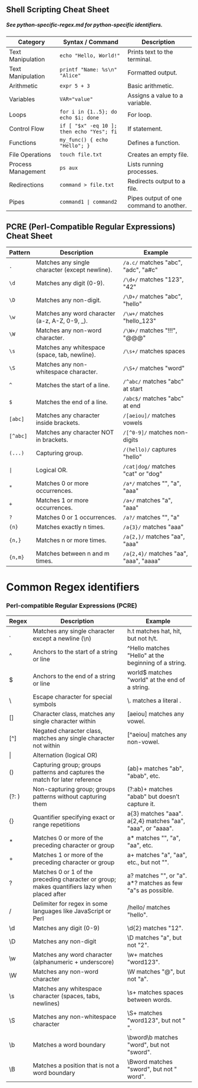 
<h2>                             Shell Scripting Cheat Sheet</h2>

<h5>See python-specific-regex.md for python-specific identifiers.</h5>

<table>
    <thead>
        <tr>
            <th>Category</th>
            <th>Syntax / Command</th>
            <th>Description</th>
        </tr>
    </thead>
    <tbody>
        <tr><td>Text Manipulation</td><td><code>echo "Hello, World!"</code></td><td>Prints text to the terminal.</td></tr>
        <tr><td>Text Manipulation</td><td><code>printf "Name: %s\n" "Alice"</code></td><td>Formatted output.</td></tr>
        <tr><td>Arithmetic</td><td><code>expr 5 + 3</code></td><td>Basic arithmetic.</td></tr>
        <tr><td>Variables</td><td><code>VAR="value"</code></td><td>Assigns a value to a variable.</td></tr>
        <tr><td>Loops</td><td><code>for i in {1..5}; do echo $i; done</code></td><td>For loop.</td></tr>
        <tr><td>Control Flow</td><td><code>if [ "$x" -eq 10 ]; then echo "Yes"; fi</code></td><td>If statement.</td></tr>
        <tr><td>Functions</td><td><code>my_func() { echo "Hello"; }</code></td><td>Defines a function.</td></tr>
        <tr><td>File Operations</td><td><code>touch file.txt</code></td><td>Creates an empty file.</td></tr>
        <tr><td>Process Management</td><td><code>ps aux</code></td><td>Lists running processes.</td></tr>
        <tr><td>Redirections</td><td><code>command > file.txt</code></td><td>Redirects output to a file.</td></tr>
        <tr><td>Pipes</td><td><code>command1 | command2</code></td><td>Pipes output of one command to another.</td></tr>
    </tbody>
</table>

<h2>PCRE (Perl-Compatible Regular Expressions) Cheat Sheet</h2>

<table>
    <thead>
        <tr>
            <th>Pattern</th>
            <th>Description</th>
            <th>Example</th>
        </tr>
    </thead>
    <tbody>
        <tr><td><code>.</code></td><td>Matches any single character (except newline).</td><td><code>/a.c/</code> matches "abc", "adc", "a#c"</td></tr>
        <tr><td><code>\d</code></td><td>Matches any digit (0-9).</td><td><code>/\d+/</code> matches "123", "42"</td></tr>
        <tr><td><code>\D</code></td><td>Matches any non-digit.</td><td><code>/\D+/</code> matches "abc", "hello"</td></tr>
        <tr><td><code>\w</code></td><td>Matches any word character (a-z, A-Z, 0-9, _).</td><td><code>/\w+/</code> matches "hello_123"</td></tr>
        <tr><td><code>\W</code></td><td>Matches any non-word character.</td><td><code>/\W+/</code> matches "!!!", "@@@"</td></tr>
        <tr><td><code>\s</code></td><td>Matches any whitespace (space, tab, newline).</td><td><code>/\s+/</code> matches spaces</td></tr>
        <tr><td><code>\S</code></td><td>Matches any non-whitespace character.</td><td><code>/\S+/</code> matches "word"</td></tr>
        <tr><td><code>^</code></td><td>Matches the start of a line.</td><td><code>/^abc/</code> matches "abc" at start</td></tr>
        <tr><td><code>$</code></td><td>Matches the end of a line.</td><td><code>/abc$/</code> matches "abc" at end</td></tr>
        <tr><td><code>[abc]</code></td><td>Matches any character inside brackets.</td><td><code>/[aeiou]/</code> matches vowels</td></tr>
        <tr><td><code>[^abc]</code></td><td>Matches any character NOT in brackets.</td><td><code>/[^0-9]/</code> matches non-digits</td></tr>
        <tr><td><code>(...)</code></td><td>Capturing group.</td><td><code>/(hello)/</code> captures "hello"</td></tr>
        <tr><td><code>|</code></td><td>Logical OR.</td><td><code>/cat|dog/</code> matches "cat" or "dog"</td></tr>
        <tr><td><code>*</code></td><td>Matches 0 or more occurrences.</td><td><code>/a*/</code> matches "", "a", "aaa"</td></tr>
        <tr><td><code>+</code></td><td>Matches 1 or more occurrences.</td><td><code>/a+/</code> matches "a", "aaa"</td></tr>
        <tr><td><code>?</code></td><td>Matches 0 or 1 occurrences.</td><td><code>/a?/</code> matches "", "a"</td></tr>
        <tr><td><code>{n}</code></td><td>Matches exactly n times.</td><td><code>/a{3}/</code> matches "aaa"</td></tr>
        <tr><td><code>{n,}</code></td><td>Matches n or more times.</td><td><code>/a{2,}/</code> matches "aa", "aaa"</td></tr>
        <tr><td><code>{n,m}</code></td><td>Matches between n and m times.</td><td><code>/a{2,4}/</code> matches "aa", "aaa", "aaaa"</td></tr>
    </tbody>
</table>

<h1> Common Regex identifiers </h1>
<h3>Perl-compatible Regular Expressions (PCRE)</h3>

<table>
    <thead>
        <tr>
            <th>Regex</th>
            <th>Description</th>
            <th>Example</th>
        </tr>
    </thead>
    <tbody>
        <tr>
            <td>.</td>
            <td>Matches any single character except a newline (\n)</td>
            <td>h.t matches hat, hit, but not h/t.</td>
        </tr>
        <tr>
            <td>^</td>
            <td>Anchors to the start of a string or line</td>
            <td>^Hello matches "Hello" at the beginning of a string.</td>
        </tr>
        <tr>
            <td>$</td>
            <td>Anchors to the end of a string or line</td>
            <td>world$ matches "world" at the end of a string.</td>
        </tr>
        <tr>
            <td>\</td>
            <td>Escape character for special symbols</td>
            <td>\. matches a literal .</td>
        </tr>
        <tr>
            <td>[]</td>
            <td>Character class, matches any single character within</td>
            <td>[aeiou] matches any vowel.</td>
        </tr>
        <tr>
            <td>[^]</td>
            <td>Negated character class, matches any single character not within</td>
            <td>[^aeiou] matches any non-vowel.</td>
        </tr>
        <tr>
            <td>|</td>
            <td>Alternation (logical OR)</td>
            <td></td>
        </tr>
        <tr>
            <td>()</td>
            <td>Capturing group; groups patterns and captures the match for later reference</td>
            <td>(ab)+ matches "ab", "abab", etc.</td>
        </tr>
        <tr>
            <td>(?: )</td>
            <td>Non-capturing group; groups patterns without capturing them</td>
            <td>(?:ab)+ matches "abab" but doesn’t capture it.</td>
        </tr>
        <tr>
            <td>{}</td>
            <td>Quantifier specifying exact or range repetitions</td>
            <td>a{3} matches "aaa". a{2,4} matches "aa", "aaa", or "aaaa".</td>
        </tr>
        <tr>
            <td>*</td>
            <td>Matches 0 or more of the preceding character or group</td>
            <td>a* matches "", "a", "aa", etc.</td>
        </tr>
        <tr>
            <td>+</td>
            <td>Matches 1 or more of the preceding character or group</td>
            <td>a+ matches "a", "aa", etc., but not "".</td>
        </tr>
        <tr>
            <td>?</td>
            <td>Matches 0 or 1 of the preceding character or group; makes quantifiers lazy when placed after</td>
            <td>a? matches "", or "a". a*? matches as few "a"s as possible.</td>
        </tr>
        <tr>
            <td>/</td>
            <td>Delimiter for regex in some languages like JavaScript or Perl</td>
            <td>/hello/ matches "hello".</td>
        </tr>
        <tr>
            <td>\d</td>
            <td>Matches any digit (0-9)</td>
            <td>\d{2} matches "12".</td>
        </tr>
        <tr>
            <td>\D</td>
            <td>Matches any non-digit</td>
            <td>\D matches "a", but not "2".</td>
        </tr>
        <tr>
            <td>\w</td>
            <td>Matches any word character (alphanumeric + underscore)</td>
            <td>\w+ matches "word123".</td>
        </tr>
        <tr>
            <td>\W</td>
            <td>Matches any non-word character</td>
            <td>\W matches "@", but not "a".</td>
        </tr>
        <tr>
            <td>\s</td>
            <td>Matches any whitespace character (spaces, tabs, newlines)</td>
            <td>\s+ matches spaces between words.</td>
        </tr>
        <tr>
            <td>\S</td>
            <td>Matches any non-whitespace character</td>
            <td>\S+ matches "word123", but not " ".</td>
        </tr>
        <tr>
            <td>\b</td>
            <td>Matches a word boundary</td>
            <td>\bword\b matches "word", but not "sword".</td>
        </tr>
        <tr>
            <td>\B</td>
            <td>Matches a position that is not a word boundary</td>
            <td>\Bword matches "sword", but not " word".</td>
        </tr>
    </tbody>

</body>
</html>
